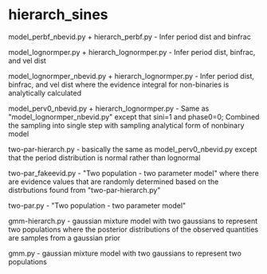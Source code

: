 # hierarch_sines

model_perbf_nbevid.py + hierarch_perbf.py - Infer period dist and binfrac

model_lognormper.py + hierarch_lognormper.py - Infer period dist, binfrac, and vel dist

model_lognormper_nbevid.py + hierarch_lognormper.py - Infer period dist, binfrac, and vel dist where the evidence integral for non-binaries is analytically calculated

model_perv0_nbevid.py + hierarch_lognormper.py - Same as "model_lognormper_nbevid.py" except that sini=1 and phase0=0; Combined the sampling into single step with sampling analytical form of nonbinary model

two-par-hierarch.py - basically the same as model_perv0_nbevid.py except that the period distribution is normal rather than lognormal

two-par_fakeevid.py - "Two population - two parameter model" where there are evidence values that are randomly determined based on the distrbutions found from "two-par-hierarch.py"

two-par.py - "Two population - two parameter model" 

gmm-hierarch.py - gaussian mixture model with two gaussians to represent two populations where the posterior distributions of the observed quantities are samples from a gaussian prior

gmm.py - gaussian mixture model with two gaussians to represent two populations